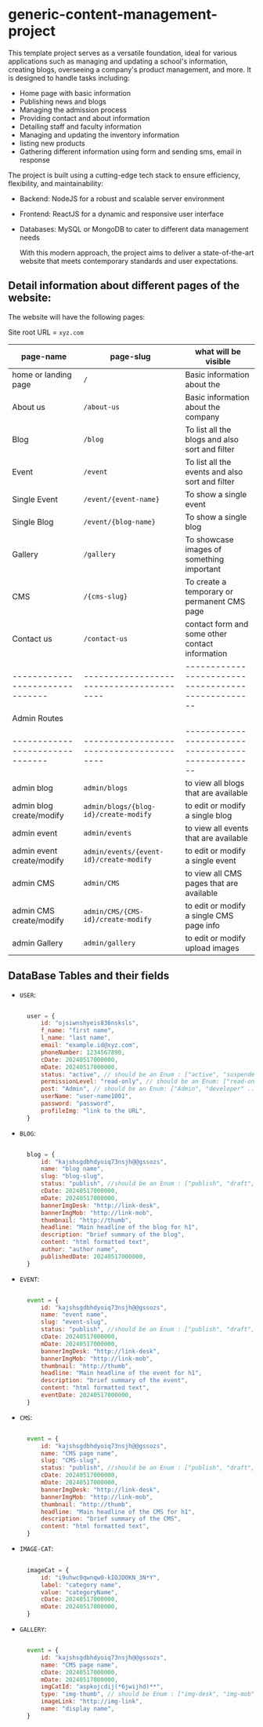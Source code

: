 # generic-content-management-project

This template project serves as a versatile foundation, ideal for various applications such as managing and updating a school's information, creating blogs, overseeing a company's product management, and more. It is designed to handle tasks including:

- Home page with basic information
- Publishing news and blogs
- Managing the admission process
- Providing contact and about information
- Detailing staff and faculty information
- Managing and updating the inventory information
- listing new products
- Gathering different information using form and sending sms, email in response
  

The project is built using a cutting-edge tech stack to ensure efficiency, flexibility, and maintainability:

-   Backend: NodeJS for a robust and scalable server environment
-   Frontend: ReactJS for a dynamic and responsive user interface
-   Databases: MySQL or MongoDB to cater to different data management needs

    With this modern approach, the project aims to deliver a state-of-the-art website that meets contemporary standards and user expectations.

## Detail information about different pages of the website:

The website will have the following pages:

Site root URL = `xyz.com`

| page-name                     | page-slug                              | what will be visible                             |
|-------------------------------|----------------------------------------|--------------------------------------------------|
| home or landing page          | `/`                                    | Basic information about the                      |
| About us                      | `/about-us`                            | Basic information about the company              |
| Blog                          | `/blog`                                | To list all the blogs and also sort and filter   |
| Event                         | `/event`                               | To list all the events and also sort and filter  |
| Single Event                  | `/event/{event-name}`                  | To show a single event                           |
| Single Blog                   | `/event/{blog-name}`                   | To show a single blog                            |
| Gallery                       | `/gallery`                             | To showcase images of something important        |
| CMS                           | `/{cms-slug}`                          | To create a temporary or permanent CMS page      |
| Contact us                    | `/contact-us`                          | contact form and some other contact information  |
|-------------------------------|----------------------------------------|--------------------------------------------------|
|                                               Admin Routes                                                                |
|-------------------------------|----------------------------------------|--------------------------------------------------|
| admin blog                    | `admin/blogs`                          | to view all blogs that are available             |
| admin blog create/modify      | `admin/blogs/{blog-id}/create-modify`  | to edit or modify a single blog                  |
| admin event                   | `admin/events`                         | to view all events that are available            |
| admin event create/modify     | `admin/events/{event-id}/create-modify`| to edit or modify a single event                 |
| admin CMS                     | `admin/CMS`                            | to view all CMS pages that are available         |
| admin CMS create/modify       | `admin/CMS/{CMS-id}/create-modify`     | to edit or modify a single CMS page info         |
| admin Gallery                 | `admin/gallery`                        | to edit or modify upload images                  |

## DataBase Tables and their fields

- `USER`:
  
  ```js

    user = {
        id: "ojsiwnshyeis836nsksls",
        f_name: "first name",
        l_name: "last name",
        email: "example.id@xyz.com",
        phoneNumber: 1234567890,
        cDate: 20240517000000,
        mDate: 20240517000000,
        status: "active", // should be an Enum : ["active", "suspended", "deleted"]
        permissionLevel: "read-only", // should be an Enum: ["read-only", "write-only", "read-write"]
        post: "Admin", // should be an Enum: ["Admin", "developer" .....],
        userName: "user-name1001",
        password: "password",
        profileImg: "link to the URL",
    }
  ```
- `BLOG`: 
  
  ```js

    blog = {
        id: "kajshsgdbhdyoiq73nsjh@@gssozs",
        name: "blog name",
        slug: "blog-slug",
        status: "publish", //should be an Enum : ["publish", "draft", "deleted"]
        cDate: 20240517000000,
        mDate: 20240517000000,
        bannerImgDesk: "http://link-desk",
        bannerImgMob: "http://link-mob",
        thumbnail: "http://thumb",
        headline: "Main headline of the blog for h1",
        description: "brief summary of the blog",
        content: "html formatted text",
        author: "author name",
        publishedDate: 20240517000000,
    }
  ```
- `EVENT`: 
  
  ```js

    event = {
        id: "kajshsgdbhdyoiq73nsjh@@gssozs",
        name: "event name",
        slug: "event-slug",
        status: "publish", //should be an Enum : ["publish", "draft", "deleted"]
        cDate: 20240517000000,
        mDate: 20240517000000,
        bannerImgDesk: "http://link-desk",
        bannerImgMob: "http://link-mob",
        thumbnail: "http://thumb",
        headline: "Main headline of the event for h1",
        description: "brief summary of the event",
        content: "html formatted text",
        eventDate: 20240517000000,
    }
  ```
- `CMS`: 
  
  ```js

    event = {
        id: "kajshsgdbhdyoiq73nsjh@@gssozs",
        name: "CMS page name",
        slug: "CMS-slug",
        status: "publish", //should be an Enum : ["publish", "draft", "deleted"]
        cDate: 20240517000000,
        mDate: 20240517000000,
        bannerImgDesk: "http://link-desk",
        bannerImgMob: "http://link-mob",
        thumbnail: "http://thumb",
        headline: "Main headline of the CMS for h1",
        description: "brief summary of the CMS",
        content: "html formatted text",
    }
  ```

- `IMAGE-CAT`:
  
  ```js
    
    imageCat = {
        id: "i9uhwc0qwnqw0-kIOJDOKN_3N*Y",
        label: "category name",
        value: "categoryName",
        cDate: 20240517000000,
        mDate: 20240517000000,
    }

  ```


- `GALLERY`: 
  
  ```js

    event = {
        id: "kajshsgdbhdyoiq73nsjh@@gssozs",
        name: "CMS page name",
        cDate: 20240517000000,
        mDate: 20240517000000,
        imgCatId: "aspkojcdij(*6jwijhd)**",
        type: "img-thumb", // should be Enum : ["img-desk", "img-mob", "img-thumb"]
        imageLink: "http://img-link",
        name: "display name",
    }
  ```

